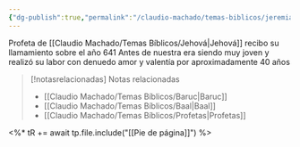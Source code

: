 ```yaml
---
{"dg-publish":true,"permalink":"/claudio-machado/temas-biblicos/jeremias/","title":"Jeremías","tags":["profeta"]}
---
```


Profeta de [[Claudio Machado/Temas Bíblicos/Jehová\|Jehová]] recibo su llamamiento sobre el año 641 Antes de nuestra era siendo muy joven y realizó su labor con denuedo amor y valentía por aproximadamente 40 años 



> [!notasrelacionadas] Notas relacionadas
> - [[Claudio Machado/Temas Bíblicos/Baruc\|Baruc]]
> - [[Claudio Machado/Temas Bíblicos/Baal\|Baal]]
> - [[Claudio Machado/Temas Bíblicos/Profetas\|Profetas]]

<%* tR += await tp.file.include("[[Pie de página]]") %>
